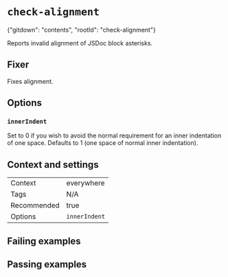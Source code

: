 # `check-alignment`

{"gitdown": "contents", "rootId": "check-alignment"}

Reports invalid alignment of JSDoc block asterisks.

## Fixer

Fixes alignment.

## Options

### `innerIndent`

Set to 0 if you wish to avoid the normal requirement for an inner indentation of
one space. Defaults to 1 (one space of normal inner indentation).

## Context and settings

|||
|---|---|
|Context|everywhere|
|Tags|N/A|
|Recommended|true|
|Options|`innerIndent`|

## Failing examples

<!-- assertions-failing checkAlignment -->

## Passing examples

<!-- assertions-passing checkAlignment -->
